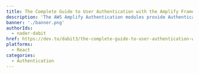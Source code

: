 ```yaml
---
title: The Complete Guide to User Authentication with the Amplify Framework
description: 'The AWS Amplify Authentication modules provide Authentication APIs and building blocks for developers who want to create apps with real-world production-ready user authentication.'
banner: './banner.png'
authorIds:
  - nader-dabit
href: https://dev.to/dabit3/the-complete-guide-to-user-authentication-with-the-amplify-framework-2inh
platforms:
  - React
categories:
  - Authentication
---
```


